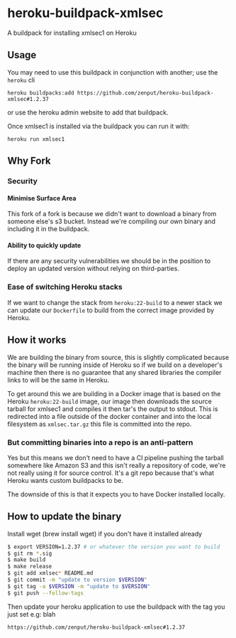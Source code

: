 # heroku-buildpack-xmlsec

A buildpack for installing xmlsec1 on Heroku

## Usage

You may need to use this buildpack in conjunction with another; use the `heroku` cli 

    heroku buildpacks:add https://github.com/zenput/heroku-buildpack-xmlsec#1.2.37
    
or use the heroku admin website to add that buildpack.


Once xmlsec1 is installed via the buildpack you can run it with:

    heroku run xmlsec1

## Why Fork

### Security

#### Minimise Surface Area

This fork of a fork is because we didn't want to download a binary from someone
else's s3 bucket. Instead we're compiling our own binary and including it in the
buildpack.

#### Ability to quickly update

If there are any security vulnerabilities we should be in the position to deploy
an updated version without relying on third-parties.

### Ease of switching Heroku stacks

If we want to change the stack from `heroku:22-build` to a newer stack we can update our
`Dockerfile` to build from the correct image provided by Heroku.

## How it works

We are building the binary from source, this is slightly complicated because the
binary will be running inside of Heroku so if we build on a developer's machine
then there is no guarantee that any shared libraries the compiler links to will
be the same in Heroku. 

To get around this we are building in a Docker image that is based on the Heroku
`heroku:22-build` image, our image then downloads the source tarball for xmlsec1 and
compiles it then tar's the output to stdout. This is redirected into a file
outside of the docker container and into the local filesystem as `xmlsec.tar.gz`
this file is committed into the repo.

### But committing binaries into a repo is an anti-pattern

Yes but this means we don't need to have a CI pipeline pushing the tarball
somewhere like Amazon S3 and this isn't really a repository of code, we're not
really using it for source control. It's a git repo because that's what Heroku
wants custom buildpacks to be.

The downside of this is that it expects you to have Docker installed locally.


## How to update the binary
Install wget (brew install wget) if you don't have it installed already

```bash
$ export VERSION=1.2.37 # or whatever the version you want to build
$ git rm *.sig
$ make build
$ make release
$ git add xmlsec* README.md
$ git commit -m "update to version $VERSION"
$ git tag -a $VERSION -m "update to $VERSION"
$ git push --follow-tags
```
Then update your heroku application to use the buildpack with the tag you just
set e.g: blah

    https://github.com/zenput/heroku-buildpack-xmlsec#1.2.37
